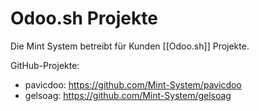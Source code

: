 # Odoo.sh Projekte

Die Mint System betreibt für Kunden [[Odoo.sh]] Projekte.

GitHub-Projekte:
* pavicdoo: <https://github.com/Mint-System/pavicdoo>
* gelsoag: <https://github.com/Mint-System/gelsoag>